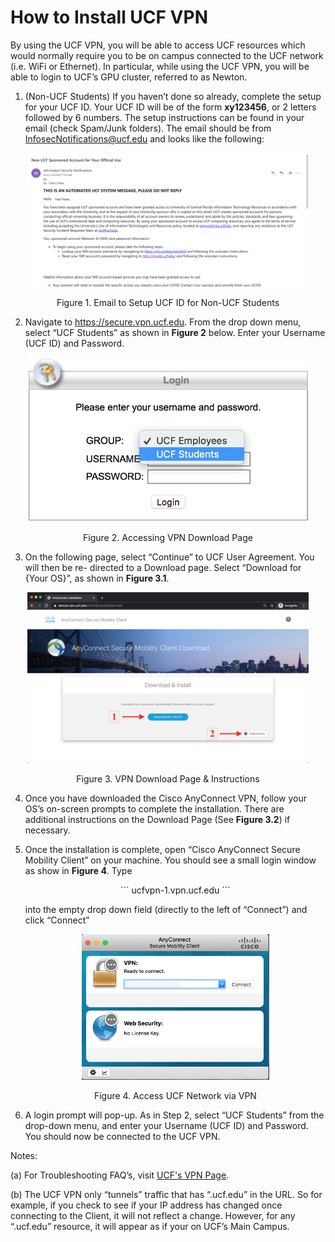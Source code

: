 # How to Install UCF VPN

By using the UCF VPN, you will be able to access UCF resources which would normally require
you to be on campus connected to the UCF network (i.e. WiFi or Ethernet). In particular, while
using the UCF VPN, you will be able to login to UCF’s GPU cluster, referred to as Newton.

1. (Non-UCF Students) If you haven’t done so already, complete the setup for your UCF ID. Your 
   UCF ID will be of the form **xy123456**, or 2 letters followed by 6 numbers.
    The setup instructions can be found in your email (check Spam/Junk folders). The email
    should be from InfosecNotifications@ucf.edu and looks like the following:

<p align="center">
  <img width="450" src="files/ucf_id_email.png">
</p>

<p align="center">
  Figure 1. Email to Setup UCF ID for Non-UCF Students
</p>

2. Navigate to https://secure.vpn.ucf.edu. From the drop down menu, select “UCF Students” 
   as shown in **Figure 2** below. Enter your Username (UCF ID) and Password.

<p align="center">
  <img width="450" src="files/student.png">
</p>

<p align="center">
  Figure 2. Accessing VPN Download Page
</p>

3. On the following page, select “Continue” to UCF User Agreement. You will then be re-
    directed to a Download page. Select “Download for {Your OS}”, as shown in **Figure 3.1**.

<p align="center">
  <img width="450" src="files/download.png">
</p>

<p align="center">
  Figure 3. VPN Download Page & Instructions
</p>

4. Once you have downloaded the Cisco AnyConnect VPN, follow your OS’s on-screen prompts
    to complete the installation. There are additional instructions on the Download Page (See
    **Figure 3.2**) if necessary.
    
5. Once the installation is complete, open “Cisco AnyConnect Secure Mobility Client” on your
    machine. You should see a small login window as show in **Figure 4**. Type
    
    <p align="center">
      ```
      ucfvpn-1.vpn.ucf.edu
      ```
    </p>

    into the empty drop down field (directly to the left of “Connect”) and click “Connect”

    <p align="center">
      <img width="300" src="files/vpn.png">
    </p>

    <p align="center">
      Figure 4. Access UCF Network via VPN
    </p>

6. A login prompt will pop-up. As in Step 2, select “UCF Students” from the drop-down menu,
    and enter your Username (UCF ID) and Password. You should now be connected to the UCF
    VPN.


Notes:  

(a) For Troubleshooting FAQ’s, visit [UCF's VPN Page](https://ucf.service-now.com/ucfit?id=kb_article&sys_id=ff89f4764f45e200be64f0318110c763).  

(b) The UCF VPN only “tunnels” traffic that has “.ucf.edu” in the URL. So for example,
if you check to see if your IP address has changed once connecting to the Client, it will
not reflect a change. However, for any “.ucf.edu” resource, it will appear as if your on
UCF’s Main Campus.


